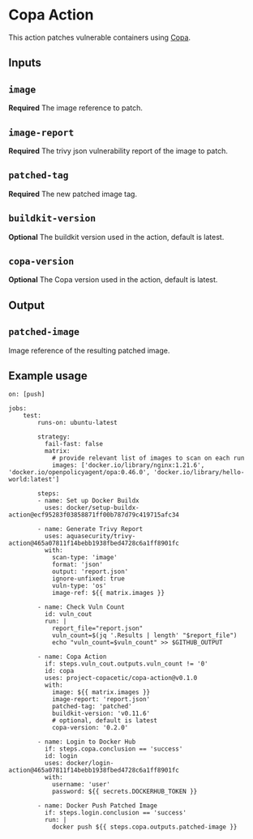 # Copa Action

This action patches vulnerable containers using [Copa](https://github.com/project-copacetic/copacetic).

## Inputs

## `image`

**Required** The image reference to patch.

## `image-report`

**Required** The trivy json vulnerability report of the image to patch.

## `patched-tag`

**Required** The new patched image tag.

## `buildkit-version`

**Optional** The buildkit version used in the action, default is latest.

## `copa-version`

**Optional** The Copa version used in the action, default is latest.

## Output

## `patched-image`

Image reference of the resulting patched image.

## Example usage

```
on: [push]

jobs:
    test:
        runs-on: ubuntu-latest

        strategy:
          fail-fast: false
          matrix:
            # provide relevant list of images to scan on each run
            images: ['docker.io/library/nginx:1.21.6', 'docker.io/openpolicyagent/opa:0.46.0', 'docker.io/library/hello-world:latest']

        steps:
        - name: Set up Docker Buildx
          uses: docker/setup-buildx-action@ecf95283f03858871ff00b787d79c419715afc34

        - name: Generate Trivy Report
          uses: aquasecurity/trivy-action@465a07811f14bebb1938fbed4728c6a1ff8901fc
          with:
            scan-type: 'image'
            format: 'json'
            output: 'report.json'
            ignore-unfixed: true
            vuln-type: 'os'
            image-ref: ${{ matrix.images }}

        - name: Check Vuln Count
          id: vuln_cout
          run: |
            report_file="report.json"
            vuln_count=$(jq '.Results | length' "$report_file")
            echo "vuln_count=$vuln_count" >> $GITHUB_OUTPUT

        - name: Copa Action
          if: steps.vuln_cout.outputs.vuln_count != '0'
          id: copa
          uses: project-copacetic/copa-action@v0.1.0
          with:
            image: ${{ matrix.images }}
            image-report: 'report.json'
            patched-tag: 'patched'
            buildkit-version: 'v0.11.6'
            # optional, default is latest
            copa-version: '0.2.0'

        - name: Login to Docker Hub
          if: steps.copa.conclusion == 'success'
          id: login
          uses: docker/login-action@465a07811f14bebb1938fbed4728c6a1ff8901fc
          with:
            username: 'user'
            password: ${{ secrets.DOCKERHUB_TOKEN }}

        - name: Docker Push Patched Image
          if: steps.login.conclusion == 'success'
          run: |
            docker push ${{ steps.copa.outputs.patched-image }}

```
